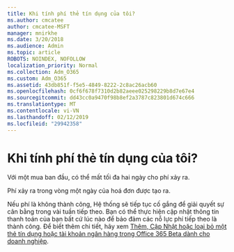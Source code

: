 ```yaml
---
title: Khi tính phí thẻ tín dụng của tôi?
ms.author: cmcatee
author: cmcatee-MSFT
manager: mnirkhe
ms.date: 3/20/2018
ms.audience: Admin
ms.topic: article
ROBOTS: NOINDEX, NOFOLLOW
localization_priority: Normal
ms.collection: Adm_O365
ms.custom: Adm_O365
ms.assetid: 43db851f-f5e5-4849-8222-2c8ac26acb60
ms.openlocfilehash: 0cf6f678f7310d2b82aeee025298229b8d7e67e4
ms.sourcegitcommit: dd43cc0a9470f98b8ef2a3787c823801d674c666
ms.translationtype: MT
ms.contentlocale: vi-VN
ms.lasthandoff: 02/12/2019
ms.locfileid: "29942358"
---
```

# <a name="when-is-my-credit-card-charged"></a>Khi tính phí thẻ tín dụng của tôi?

Với một mua ban đầu, có thể mất tối đa hai ngày cho phí xảy ra.
  
Phí xảy ra trong vòng một ngày của hoá đơn được tạo ra.
  
Nếu phí là không thành công, Hệ thống sẽ tiếp tục cố gắng để giải quyết sự cân bằng trong vài tuần tiếp theo. Bạn có thể thực hiện cập nhật thông tin thanh toán của bạn bất cứ lúc nào để bảo đảm các nỗ lực phí tiếp theo là thành công. Để biết thêm chi tiết, hãy xem [Thêm, Cập Nhật hoặc loại bỏ một thẻ tín dụng hoặc tài khoản ngân hàng trong Office 365 Beta dành cho doanh nghiệp](https://support.office.com/article/30ba9c83-50d8-4020-90ed-830a5b8c8724).
  

